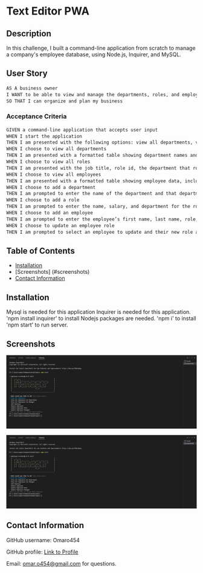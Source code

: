 # Text Editor PWA

## Description

In this challenge, I built a command-line application from scratch to manage a company's employee database, using Node.js, Inquirer, and MySQL.

## User Story
```md
AS A business owner
I WANT to be able to view and manage the departments, roles, and employees in my company
SO THAT I can organize and plan my business
```

### Acceptance Criteria

```md
GIVEN a command-line application that accepts user input
WHEN I start the application
THEN I am presented with the following options: view all departments, view all roles, view all employees, add a department, add a role, add an employee, and update an employee role
WHEN I choose to view all departments
THEN I am presented with a formatted table showing department names and department ids
WHEN I choose to view all roles
THEN I am presented with the job title, role id, the department that role belongs to, and the salary for that role
WHEN I choose to view all employees
THEN I am presented with a formatted table showing employee data, including employee ids, first names, last names, job titles, departments, salaries, and managers that the employees report to
WHEN I choose to add a department
THEN I am prompted to enter the name of the department and that department is added to the database
WHEN I choose to add a role
THEN I am prompted to enter the name, salary, and department for the role and that role is added to the database
WHEN I choose to add an employee
THEN I am prompted to enter the employee’s first name, last name, role, and manager, and that employee is added to the database
WHEN I choose to update an employee role
THEN I am prompted to select an employee to update and their new role and this information is updated in the database
```


## Table of Contents

- [Installation](#installation)
- [Screenshots] (#screenshots)
- [Contact Information](#contactinfo)

## Installation

Mysql is needed for this application
Inquirer is needed for this application. 'npm install inquirer' to install
Nodejs packages are needed. 'npm i' to install
'npm start' to run server.

## Screenshots

![Screenshot](./assets/images/scrrenop1.png)

![Screenshot2](./assets/images/scrrenop1.png)

## Contact Information

GitHub username: Omaro454

GitHub profile: [Link to Profile](https://github.com/omaro454)

Email: omar.o454@gmail.com for questions.
